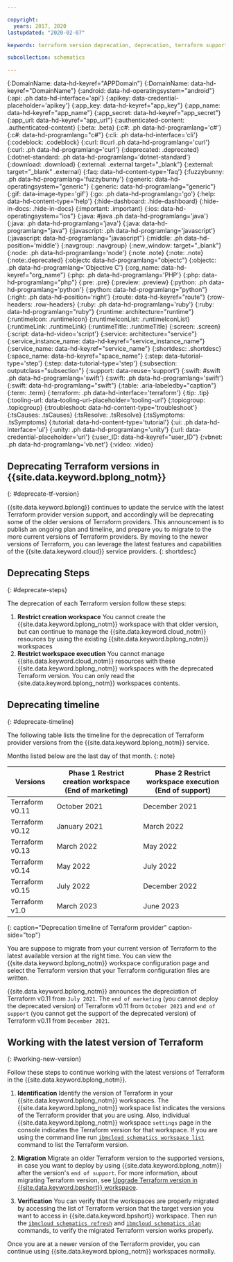 ```yaml
---

copyright:
  years: 2017, 2020
lastupdated: "2020-02-07"

keywords: terraform version deprecation, deprecation, terraform support schematics

subcollection: schematics

---
```


{:DomainName: data-hd-keyref="APPDomain"}
{:DomainName: data-hd-keyref="DomainName"}
{:android: data-hd-operatingsystem="android"}
{:api: .ph data-hd-interface='api'}
{:apikey: data-credential-placeholder='apikey'}
{:app_key: data-hd-keyref="app_key"}
{:app_name: data-hd-keyref="app_name"}
{:app_secret: data-hd-keyref="app_secret"}
{:app_url: data-hd-keyref="app_url"}
{:authenticated-content: .authenticated-content}
{:beta: .beta}
{:c#: .ph data-hd-programlang='c#'}
{:c#: data-hd-programlang="c#"}
{:cli: .ph data-hd-interface='cli'}
{:codeblock: .codeblock}
{:curl: #curl .ph data-hd-programlang='curl'}
{:curl: .ph data-hd-programlang='curl'}
{:deprecated: .deprecated}
{:dotnet-standard: .ph data-hd-programlang='dotnet-standard'}
{:download: .download}
{:external: .external target="_blank"}
{:external: target="_blank" .external}
{:faq: data-hd-content-type='faq'}
{:fuzzybunny: .ph data-hd-programlang='fuzzybunny'}
{:generic: data-hd-operatingsystem="generic"}
{:generic: data-hd-programlang="generic"}
{:gif: data-image-type='gif'}
{:go: .ph data-hd-programlang='go'}
{:help: data-hd-content-type='help'}
{:hide-dashboard: .hide-dashboard}
{:hide-in-docs: .hide-in-docs}
{:important: .important}
{:ios: data-hd-operatingsystem="ios"}
{:java: #java .ph data-hd-programlang='java'}
{:java: .ph data-hd-programlang='java'}
{:java: data-hd-programlang="java"}
{:javascript: .ph data-hd-programlang='javascript'}
{:javascript: data-hd-programlang="javascript"}
{:middle: .ph data-hd-position='middle'}
{:navgroup: .navgroup}
{:new_window: target="_blank"}
{:node: .ph data-hd-programlang='node'}
{:note .note}
{:note: .note}
{:note:.deprecated}
{:objectc data-hd-programlang="objectc"}
{:objectc: .ph data-hd-programlang='Objective C'}
{:org_name: data-hd-keyref="org_name"}
{:php: .ph data-hd-programlang='PHP'}
{:php: data-hd-programlang="php"}
{:pre: .pre}
{:preview: .preview}
{:python: .ph data-hd-programlang='python'}
{:python: data-hd-programlang="python"}
{:right: .ph data-hd-position='right'}
{:route: data-hd-keyref="route"}
{:row-headers: .row-headers}
{:ruby: .ph data-hd-programlang='ruby'}
{:ruby: data-hd-programlang="ruby"}
{:runtime: architecture="runtime"}
{:runtimeIcon: .runtimeIcon}
{:runtimeIconList: .runtimeIconList}
{:runtimeLink: .runtimeLink}
{:runtimeTitle: .runtimeTitle}
{:screen: .screen}
{:script: data-hd-video='script'}
{:service: architecture="service"}
{:service_instance_name: data-hd-keyref="service_instance_name"}
{:service_name: data-hd-keyref="service_name"}
{:shortdesc: .shortdesc}
{:space_name: data-hd-keyref="space_name"}
{:step: data-tutorial-type='step'}
{:step: data-tutorial-type='step'} 
{:subsection: outputclass="subsection"}
{:support: data-reuse='support'}
{:swift: #swift .ph data-hd-programlang='swift'}
{:swift: .ph data-hd-programlang='swift'}
{:swift: data-hd-programlang="swift"}
{:table: .aria-labeledby="caption"}
{:term: .term}
{:terraform: .ph data-hd-interface='terraform'}
{:tip: .tip}
{:tooling-url: data-tooling-url-placeholder='tooling-url'}
{:topicgroup: .topicgroup}
{:troubleshoot: data-hd-content-type='troubleshoot'}
{:tsCauses: .tsCauses}
{:tsResolve: .tsResolve}
{:tsSymptoms: .tsSymptoms}
{:tutorial: data-hd-content-type='tutorial'}
{:ui: .ph data-hd-interface='ui'}
{:unity: .ph data-hd-programlang='unity'}
{:url: data-credential-placeholder='url'}
{:user_ID: data-hd-keyref="user_ID"}
{:vbnet: .ph data-hd-programlang='vb.net'}
{:video: .video}


## Deprecating Terraform versions in {{site.data.keyword.bplong_notm}}
{: #deprecate-tf-version}

{{site.data.keyword.bplong}} continues to update the service with the latest Terraform provider version support, and accordingly will be deprecating some of the older versions of Terraform providers. This announcement is to publish an ongoing plan and timeline, and prepare you to migrate to the more current versions of Terraform providers. By moving to the newer versions of Terraform, you can leverage the latest features and capabilities of the {{site.data.keyword.cloud}} service providers.
{: shortdesc}

## Deprecating Steps
{: #deprecate-steps}

The deprecation of each Terraform version follow these steps:
 1. **Restrict creation workspace** You cannot create the {{site.data.keyword.bplong_notm}} workspace with that older version, but can continue to manage the {{site.data.keyword.cloud_notm}} resources by using the existing {{site.data.keyword.bplong_notm}} workspaces
 2. **Restrict workspace execution** You cannot manage {{site.data.keyword.cloud_notm}} resources with these {{site.data.keyword.bplong_notm}} workspaces with the deprecated Terraform version. You can only read the {site.data.keyword.bplong_notm}} workspaces contents.

## Deprecating timeline
{: #deprecate-timeline}

The following table lists the timeline for the deprecation of Terraform provider versions from the {{site.data.keyword.bplong_notm}} service. 

Months listed below are the last day of that month.
{: note}

| Versions | Phase 1 Restrict creation workspace (End of marketing) | Phase 2 Restrict workspace execution (End of support)|
| ----- | ------ | ----- |
| Terraform v0.11 | October 2021 | December 2021 |
| Terraform v0.12 | January 2021 | March 2022 |
| Terraform v0.13 | March 2022 | May 2022 |
| Terraform v0.14 | May 2022 | July 2022 |
| Terraform v0.15 | July 2022 | December 2022 |
| Terraform v1.0  | March 2023 | June 2023 |
{: caption="Deprecation timeline of Terraform provider" caption-side="top"}

You are suppose to migrate from your current version of Terraform to the latest available version at the right time. You can view the {{site.data.keyword.bplong_notm}} workspace configuration page and select the Terraform version that your Terraform configuration files are written.

{{site.data.keyword.bplong_notm}} announces the depreciation of Terraform v0.11 from `July 2021`. The `end of marketing` (you cannot deploy the deprecated version) of Terraform v0.11 from `October 2021` and `end of support` (you cannot get the support of the deprecated version) of Terraform v0.11 from `December 2021`.

## Working with the latest version of Terraform
{: #working-new-version}

Follow these steps to continue working with the latest versions of Terraform in the {{site.data.keyword.bplong_notm}}.

1. **Identification** Identify the version of Terraform in your {{site.data.keyword.bplong_notm}} workspaces. The {{site.data.keyword.bplong_notm}} workspace list indicates the versions of the Terraform provider that you are using. Also, individual {{site.data.keyword.bplong_notm}} workspace `settings` page in the console indicates the Terraform version for that workspace. If you are using the command line run [`ibmcloud schematics workspace list`](/docs/schematics?topic=schematics-schematics-cli-reference#schematics-workspace-list) command to list the Terraform version.

2. **Migration** Migrate an older Terraform version to the supported versions, in case you want to deploy by using {{site.data.keyword.bplong_notm}} after the version's `end of support`. For more information, about migrating Terraform version, see [Upgrade Terraform version in {{site.data.keyword.bpshort}} workspace](/docs/schematics?topic=schematics-migrating-terraform-version#migrate-steps).

3. **Verification** You can verify that the workspaces are properly migrated by accessing the list of Terraform version that the target version you want to access in {{site.data.keyword.bpshort}} workspace. Then run the [`ibmcloud schematics refresh`](/docs/schematics?topic=schematics-schematics-cli-reference#schematics-refresh) and [`ibmcloud schematics plan`](/docs/schematics?topic=schematics-schematics-cli-reference#schematics-plan) commands, to verify the migrated Terraform version works properly.

Once you are at a newer version of the Terraform provider, you can continue using {{site.data.keyword.bplong_notm}} workspaces normally. 


